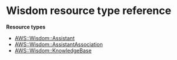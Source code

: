 # Wisdom resource type reference<a name="AWS_Wisdom"></a>

**Resource types**

- [AWS::Wisdom::Assistant](aws-resource-wisdom-assistant.md)
- [AWS::Wisdom::AssistantAssociation](aws-resource-wisdom-assistantassociation.md)
- [AWS::Wisdom::KnowledgeBase](aws-resource-wisdom-knowledgebase.md)
